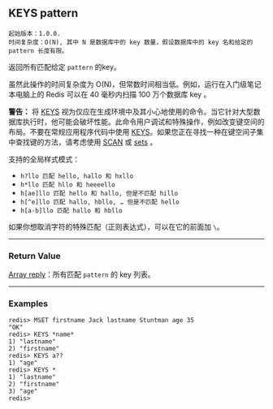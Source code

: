 ## KEYS pattern

    起始版本：1.0.0.
    时间复杂度：O(N), 其中 N 是数据库中的 key 数量，假设数据库中的 key 名和给定的 pattern 长度有限。

返回所有匹配给定 `pattern` 的key。

虽然此操作的时间复杂度为 O(N)，但常数时间相当低。例如，运行在入门级笔记本电脑上的 Redis 可以在 40 毫秒内扫描 100 万个数据库 key 。

**警告：** 将 [KEYS](keys.md) 视为仅应在生成环境中及其小心地使用的命令。当它针对大型数据库执行时，他可能会破坏性能。此命令用户调试和特殊操作，例如改变键空间的布局。不要在常规应用程序代码中使用 [KEYS](keys.md)。如果您正在寻找一种在键空间子集中查找键的方法，请考虑使用 [SCAN](scan.md) 或 [sets](../topics/data-types.md#sets) 。

支持的全局样式模式：
- `h?llo 匹配 hello, hallo 和 hxllo`
- `h*llo 匹配 hllo 和 heeeello`
- `h[ae]llo 匹配 hello 和 hallo, 但是不匹配 hillo`
- `h[^e]llo 匹配 hallo, hbllo, … 但是不匹配 hello`
- `h[a-b]llo 匹配 hallo 和 hbllo`

如果你想取消字符的特殊匹配（正则表达式），可以在它的前面加 `\`。

---

### Return Value

[Array reply](../topics/protocol.md#resp-arrays)：所有匹配 `pattern` 的 key 列表。

---

### Examples

```
redis> MSET firstname Jack lastname Stuntman age 35
"OK"
redis> KEYS *name*
1) "lastname"
2) "firstname"
redis> KEYS a??
1) "age"
redis> KEYS *
1) "lastname"
2) "firstname"
3) "age"
redis> 
```
